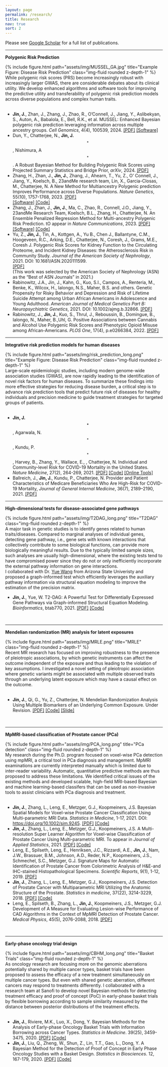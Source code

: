 ```yaml
---
layout: page
permalink: /research/
title: Research
nav: true
sort: 2
---
```

  
  <div class="publications" markdown="1">
  <p>Please see <a href="https://scholar.google.com/citations?user=yMMz4BMAAAAJ&hl=en" target="_blank">Google Scholar</a> for a full list of publications.</p>
  
  
---
  __Polygenic Risk Prediction__

<div class="row justify-content-sm-center">
  <div class="col-sm-5 mt-3 mt-md-0">
  {% include figure.html path="assets/img/MUSSEL_GA.jpg" title="Example Figure: Disease Risk Prediction" class="img-fluid rounded z-depth-1" %}
</div>
  <div class="col-sm-7 mt-3 mt-md-0">While polygenic risk scores (PRS) become increasingly robust with increasingly larger GWAS, there are considerable debates about its clinical utility. We develop enhanced algorithms and software tools for improving the predictive utility and transferability of polygenic risk prediction models across diverse populations and complex human traits.</div>
  </div>  
  &nbsp;


- __Jin, J.__, Zhan, J., Zhang, J., Zhao, R., O’Connell, J., Jiang, Y., Aslibekyan, S., Auton, A., Babalola, E., Bell, R.K., et al. MUSSEL: Enhanced Bayesian polygenic risk prediction leveraging information across multiple ancestry groups. *Cell Genomics*, 4(4), 100539, 2024.
[[PDF]](https://www.cell.com/cell-genomics/fulltext/S2666-979X(24)00095-8#secsectitle0005) [[Software]](https://github.com/Jin93/MUSSEL)  
- Dun, Y., Chatterjee, N., __Jin, J.__$$^*$$, Nishimura, A$$^*$$. A Robust Bayesian Method for Building Polygenic Risk Scores using Projected Summary Statistics and Bridge Prior, *arXiv*, 2024.
[[PDF]](https://arxiv.org/abs/2401.15014)
- Zhang, H., Zhan, J., __Jin, J.__, Zhang, J., Ahearn, T., Yu, Z., O’ Connell, J., Jiang, Y., Koelsch, B., 23andMe research team, Lin, X., Garcia-Closas, M., Chatterjee, N. A New Method for Multiancestry Polygenic prediction Improves Performance across Diverse Populations. *Nature Genetics*, 55(10), 1757-1768, 2023.
[[PDF]](https://www.nature.com/articles/s41588-023-01501-z)  
[[Software]](https://github.com/andrewhaoyu/CTSLEB)
[[Code]](https://github.com/andrewhaoyu/multi_ethnic)
- Zhang, J., Zhan, J., __Jin, J.__, Ma, C., Zhao, R., Connell, J.O., Jiang, Y., 23andMe Research Team, Koelsch, B.L., Zhang, H., Chatterjee, N. An Ensemble Penalized Regression Method for Multi-ancestry Polygenic Risk Prediction. tO appear in *Nature Communications*, 2023.
[[PDF]](https://www.biorxiv.org/content/10.1101/2023.03.15.532652v1.abstract)  
[[Software]](https://github.com/Jingning-Zhang/PROSPER)
[[Code]](https://github.com/Jingning-Zhang/PROSPER_analysis)
- Yu, Z., __Jin, J.__, Tin, A., Kottgen, A., Yu B., Chen J., Ballantyne, C.M., Hoogeveen, R.C., Arking, D.E., Chatterjee, N., Coresh, J., Grams, M.E., Coresh J. Polygenic Risk Scores for Kidney Function to the Circulating Proteome, and Incident Kidney Diseases: the Atherosclerosis Risk in Community Study. *Journal of the American Society of Nephrology*, 2021. DOI: 10.1681/ASN.2020111599.  
[[PDF]](https://jasn.asnjournals.org/content/jnephrol/early/2021/11/02/ASN.2020111599.full.pdf?with-ds=yes)  
(This work was selected by the American Society of Nephrology (ASN) as the “Best of ASN Journals” in 2021.)
- Rabinowitz, J.A., Jin, J., Kahn, G., Kuo, S.I., Campos, A., Renteria, M., Benke, K., Wilcox, H., Ialongo, N.S., Maher, B.S. and others. Genetic Propensity for Risky Behavior and Depression and Risk of Lifetime Suicide Attempt among Urban African Americans in Adolescence and Young Adulthood. *American Journal of Medical Genetics Part B: Neuropsychiatric Genetics*, 2021. DOI: 10.1002/ajmg.b.32866.
[[PDF]](https://onlinelibrary.wiley.com/doi/10.1002/ajmg.b.32866)
- Rabinowitz, J., __Jin, J.__, Kuo, S., Thrul, J., Reboussin, B., Domingue, B., Ialongo, N., Maher, B.,Uhl, G. Positive Associations between Cannabis and Alcohol Use Polygenic Risk Scores and Phenotypic Opioid Misuse among African-Americans. *PLOS One*, 17(4), p.e0266384, 2022.
[[PDF]](https://journals.plos.org/plosone/article?id=10.1371/journal.pone.0266384)


---
  __Integrative risk prediction models for human diseases__

<div class="row justify-content-sm-center">
  <div class="col-sm-5 mt-3 mt-md-0">
  {% include figure.html path="assets/img/risk_prediction_long.png" title="Example Figure: Disease Risk Prediction" class="img-fluid rounded z-depth-1" %}
</div>
  <div class="col-sm-7 mt-3 mt-md-0">Large-scale epidemiologic studies, including modern genome-wide association studies (GWAS), are now rapidly leading to the identification of novel risk factors for human diseases. To summarize these findings into more effective strategies for reducing disease burden, a critical step is to advance risk prediction tools that predict future risk of diseases for healthy individuals and precision medicine to guide treatment strategies for targeted groups of patients.</div>
  </div>  
  &nbsp;

- __Jin, J.$$^*$$__, Agarwala, N.$$^*$$, Kundu, P.$$^*$$, Harvey, B., Zhang, Y., Wallace, E., , Chatterjee, N. Individual and Community-level Risk for COVID-19 Mortality in the United States. *Nature Medicine*, 27(2), 264-269, 2021.
[[PDF]](https://www.nature.com/articles/s41591-020-01191-8.pdf) [[Code]](https://github.com/Jin93/COVID19Risk)
[[Online Tools]](http://covid19risktools.com/)  
- Ballreich, J., __Jin, J.__, Kundu, P., Chatterjee, N. Provider and Patient Characteristics of Medicare Beneficiaries Who Are High-Risk for COVID-19 Mortality, *Journal of General Internal Medicine*, 36(7), 2189–2190, 2021.
[[PDF]](https://link.springer.com/article/10.1007/s11606-021-06857-8)


  
---

__High-dimensional tests for disease-associated gene pathways__

<div class="row justify-content-sm-center">
    <div class="col-sm-5 mt-3 mt-md-0">
        {% include figure.html path="assets/img/T2DAG_long.png" title="T2DAG" class="img-fluid rounded z-depth-1" %}
    </div>
    <div class="col-sm-7 mt-3 mt-md-0">A major task in genetic studies is to identify genes related to human traits/diseases. Compared to marginal analyses of individual genes, detecting gene pathway, i.e., gene sets with known interactions that collectively contribute to some biological functions, can provide more biologically meaningful results. Due to the typically limited sample sizes, such analyses are usually high-dimensional, where the existing tests tend to have compromised power since they do not or only inefficiently incorporate the external pathway information on gene interactions. </div>
</div>  
I collaborated with Dr. <a href="https://taryue.github.io/">Yue Wang</a> from Arizona State Univeristy and proposed a graph-informed test which efficiently leverages the auxiliary pathway information via structural equation modeling to improve the estimation of the precision matrix.  
&nbsp;


-	__Jin, J.__, Yue, W. T2-DAG: A Powerful Test for Differentially Expressed Gene Pathways via Graph-informed Structural Equation Modeling. *Bioinformatics*, btab770, 2021.
[[PDF]](https://academic.oup.com/bioinformatics/advance-article/doi/10.1093/bioinformatics/btab770/6424893?guestAccessKey=7cc27d27-ae5c-49e7-aad0-a5111fc6ac92)
[[Code]](https://github.com/Jin93/T2DAG)

&nbsp;

---

__Mendelian randomization (MR) analysis for latent exposures__

<div class="row justify-content-sm-center">
    <div class="col-sm-5 mt-3 mt-md-0">
        {% include figure.html path="assets/img/MRLE.png" title="MRLE" class="img-fluid rounded z-depth-1" %}
    </div>
    <div class="col-sm-7 mt-3 mt-md-0">Recent MR research has focused on improving robustness to the presence of pleiotropic associations, by which genetic instruments can affect the outcome independent of the exposure and thus leading to the violation of key assumptions. I investigated a novel setting of pleiotropic association where genetic variants might be associated with multiple observed traits through an underlying latent exposure which may have a causal effect on the outcome.</div>
</div>
&nbsp;

-	__Jin, J.__, Qi, G., Yu, Z., Chatterjee, N. Mendelian Randomization Analysis Using Multiple Biomarkers of an Underlying Common Exposure. Under Revision.
[[PDF]](https://doi.org/10.1101/2021.02.05.429979)
[[Code]](https://github.com/Jin93/MRLE)
[[Slide]](https://drive.google.com/file/d/1VJJbCpMMm7qld0f0_qB9n32d4L6Om4XN/view?usp=sharing)



&nbsp;

---

__MpMRI-based classification of Prostate cancer (PCa)__

<div class="row justify-content-sm-center">
    <div class="col-sm-5 mt-3 mt-md-0">
        {% include figure.html path="assets/img/PCA_long.png" title="PCa detection" class="img-fluid rounded z-depth-1" %}
    </div>
    <div class="col-sm-7 mt-3 mt-md-0">My research during the Ph.D. program focused on voxel-wise PCa detection using mpMRI, a critical tool in PCa diagnosis and management. MpMRI examinations are currently interpreted manually which is limited due to inter-reader variability. Automatic, quantitative predictive methods are thus proposed to address these limitations. We identified critical issues of the existing methods and developed scalable, high-field MRI-based Bayesian and machine learning-based classifers that can be used as non-invasive tools to assist clinicians with PCa diagnosis and treatment.</div>
</div>
&nbsp;

-	__Jin, J.__, Zhang, L., Leng, E., Metzger, G.J., Koopmeiners, J.S. Bayesian Spatial Models for Voxel-wise Prostate Cancer Classification Using Multi-parametric MRI Data. *Statistics in Medicine*, 1-17, 2021. DOI: https://doi.org/10.1002/sim.9245.
[[PDF]](https://arxiv.org/abs/2001.07316)
[[Code]](https://github.com/Jin93/Multi-Resolution-SL)
-	__Jin, J.__, Zhang, L., Leng, E., Metzger, G.J., Koopmeiners, J.S. A Multi-resolution Super Learner Algorithm for Voxel-wise Classification of Prostate Cancer Using Multi-parametric MRI. To appear in *Journal of Applied Statistics*, 2021.
[[PDF]](https://arxiv.org/pdf/2007.00816.pdf)
[[Code]](https://github.com/Jin93/Multi-Resolution-SL)
-	Leng, E., Spilseth, Leng, E., Henriksen, J.C., Rizzardi, A.E., __Jin, J.__, Nam, J.W., Brassuer, B.M., Johnson, A.D., Reder, N.P., Koopmeiners, J.S., Schmechel, S.C., Metzger, G.J.  Signature Maps for Automatic Identification of Prostate Cancer from Colorimetric Analysis of H&E-and IHC-stained Histopathological Specimens. *Scientific Reports*, 9(1), 1-12, 2019.
[[PDF]](https://www.nature.com/articles/s41598-019-43486-y)
-	__Jin, J.__, Zhang, L., Leng, E., Metzger, G.J., Koopmeiners, J.S. Detection of Prostate Cancer with Multiparametric MRI Utilizing the Anatomic Structure of the Prostate. *Statistics in medicine*, 37(22), 3214-3229, 2018.
[[PDF]](https://onlinelibrary.wiley.com/doi/abs/10.1002/sim.7810)
[[Code]](https://github.com/Jin93/PreliminaryPoC)
-	Leng, E., Spilseth, B., Zhang, L., __Jin, J.__, Koopmeiners, J.S., Metzger, G.J. Development of A Measure for Evaluating Lesion-wise Performance of CAD Algorithms in the Context of MpMRI Detection of Prostate Cancer. *Medical Physics*, 45(5), 2076-2088, 2018.
[[PDF]](https://www.ncbi.nlm.nih.gov/pmc/articles/PMC6734092/)



&nbsp;

---

__Early-phase oncology trial design__

<div class="row justify-content-sm-center">
    <div class="col-sm-5 mt-3 mt-md-0">
        {% include figure.html path="assets/img/CBHM_long.png" title="Basket Trials" class="img-fluid rounded z-depth-1" %}
    </div>
    <div class="col-sm-7 mt-3 mt-md-0">As oncology research are focusing more on the genomic aberrations potentially shared by multiple cancer types, basket trials have been proposed to assess the efficacy of a new treatment simultaneously on multiple cancer types. But even with shared genetic aberration, different cancers may respond to treatments differently. I collaborated with a research team at Sanofi to develop novel Bayesian methods for detecting treatment efficacy and proof of concept (PoC) in early-phase basket trials by flexible borrowing according to sample similarity measured by the distance between posterior distributions of the treatment effects.</div>
</div>
&nbsp;

-	__Jin, J.__, Riviere, M.K., Luo, X., Dong, Y. Bayesian Methods for the Analysis of Early-phase Oncology Basket Trials with Information Borrowing across Cancer Types. *Statistics in Medicine*. 39(25), 3459-3475, 2020.
[[PDF]](https://doi.org/10.1002/sim.8675)
[[Code]](https://github.com/Jin93/CBHM)
- __Jin, J.__, Liu, Q., Zheng, W., Shun, Z., Lin, T.T., Gao, L., Dong, Y. A Bayesian Method for the Detection of Proof of Concept in Early Phase Oncology Studies with a Basket Design. *Statistics in Biosciences*. 12, 167-179, 2020.
[[PDF]](https://link.springer.com/article/10.1007/s12561-020-09267-2)
[[Code]](https://github.com/Jin93/PreliminaryPoC)


